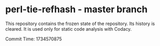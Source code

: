 # perl-tie-refhash - master branch

This repository contains the frozen state of the repository.
Its history is cleared. It is used only for static code
analysis with Codacy.

Commit Time: 1734570875